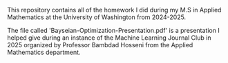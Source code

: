 This repository contains all of the homework I did during my M.S in Applied Mathematics at the University of Washington from 2024-2025.

The file called 'Bayseian-Optimization-Presentation.pdf' is a presentation I helped give during an instance of the Machine Learning Journal Club in 2025 organized by Professor Bambdad Hosseni from the Applied Mathematics department.

